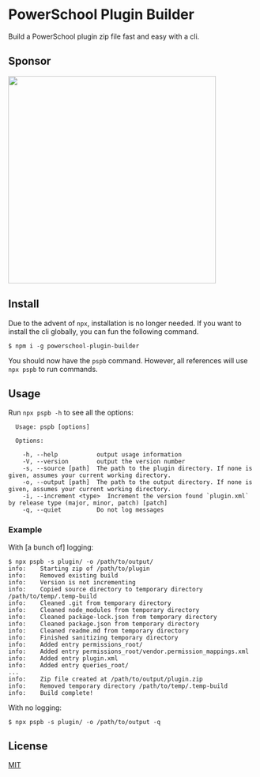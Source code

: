 # PowerSchool Plugin Builder

Build a PowerSchool plugin zip file fast and easy with a cli.

## Sponsor

[<img src="https://www.archboard.io/assets/images/github.png" width="420" />](https://www.archboard.io)

## Install

Due to the advent of `npx`, installation is no longer needed. If you want to install the cli globally, you can fun the following command.

```
$ npm i -g powerschool-plugin-builder
```

You should now have the `pspb` command. However, all references will use `npx pspb` to run commands.

## Usage

Run `npx pspb -h` to see all the options:

```
  Usage: pspb [options]

  Options:

    -h, --help           output usage information
    -V, --version        output the version number
    -s, --source [path]  The path to the plugin directory. If none is given, assumes your current working directory.
    -o, --output [path]  The path to the output directory. If none is given, assumes your current working directory.
    -i, --increment <type>  Increment the version found `plugin.xml` by release type (major, minor, patch) [patch]
    -q, --quiet          Do not log messages
```

### Example

With [a bunch of] logging:

```
$ npx pspb -s plugin/ -o /path/to/output/
info:    Starting zip of /path/to/plugin
info:    Removed existing build
info:    Version is not incrementing
info:    Copied source directory to temporary directory /path/to/temp/.temp-build
info:    Cleaned .git from temporary directory
info:    Cleaned node_modules from temporary directory
info:    Cleaned package-lock.json from temporary directory
info:    Cleaned package.json from temporary directory
info:    Cleaned readme.md from temporary directory
info:    Finished sanitizing temporary directory
info:    Added entry permissions_root/
info:    Added entry permissions_root/vendor.permission_mappings.xml
info:    Added entry plugin.xml
info:    Added entry queries_root/
...
info:    Zip file created at /path/to/output/plugin.zip
info:    Removed temporary directory /path/to/temp/.temp-build
info:    Build complete!
```

With no logging:

```
$ npx pspb -s plugin/ -o /path/to/output -q
```

## License

[MIT](LICENSE.md)